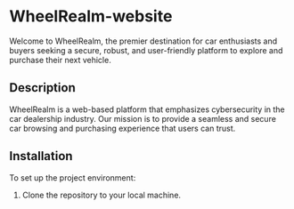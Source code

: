 # WheelRealm-website


Welcome to WheelRealm, the premier destination for car enthusiasts and buyers seeking a secure, robust, and user-friendly platform to explore and purchase their next vehicle.

## Description

WheelRealm is a web-based platform that emphasizes cybersecurity in the car dealership industry. Our mission is to provide a seamless and secure car browsing and purchasing experience that users can trust.

## Installation

To set up the project environment:

1. Clone the repository to your local machine.